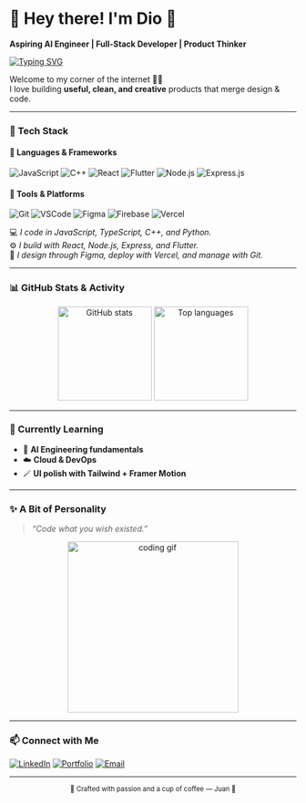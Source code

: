 # 👋 Hey there! I'm Dio 🌸

**Aspiring AI Engineer | Full-Stack Developer | Product Thinker**

[![Typing SVG](https://readme-typing-svg.herokuapp.com?color=%2336BCF7&lines=AI+Engineer+in+Training;Full+Stack+Dev;Always+Learning;Building+Creative+Tech+Experiences)](https://git.io/typing-svg)

Welcome to my corner of the internet 👨‍💻  
I love building **useful, clean, and creative** products that merge design & code.

---

### 🚀 Tech Stack

#### 🧩 Languages & Frameworks

![JavaScript](https://img.shields.io/badge/JavaScript-323330?style=for-the-badge&logo=javascript&logoColor=F7DF1E)
![C++](https://img.shields.io/badge/C++-00599C?style=for-the-badge&logo=c%2B%2B&logoColor=white)
![React](https://img.shields.io/badge/React-20232A?style=for-the-badge&logo=react&logoColor=61DAFB)
![Flutter](https://img.shields.io/badge/Flutter-02569B?style=for-the-badge&logo=flutter&logoColor=white)
![Node.js](https://img.shields.io/badge/Node.js-339933?style=for-the-badge&logo=node.js&logoColor=white)
![Express.js](https://img.shields.io/badge/Express.js-404D59?style=for-the-badge)

#### 🧰 Tools & Platforms

![Git](https://img.shields.io/badge/Git-F05033?style=for-the-badge&logo=git&logoColor=white)
![VSCode](https://img.shields.io/badge/VSCode-007ACC?style=for-the-badge&logo=visualstudiocode&logoColor=white)
![Figma](https://img.shields.io/badge/Figma-F24E1E?style=for-the-badge&logo=figma&logoColor=white)
![Firebase](https://img.shields.io/badge/Firebase-039BE5?style=for-the-badge&logo=firebase&logoColor=yellow)
![Vercel](https://img.shields.io/badge/Vercel-000000?style=for-the-badge&logo=vercel&logoColor=white)

💻 _I code in JavaScript, TypeScript, C++, and Python._  
⚙️ _I build with React, Node.js, Express, and Flutter._  
🧠 _I design through Figma, deploy with Vercel, and manage with Git._

---

### 📊 GitHub Stats & Activity

<p align="center">
  <img src="https://github-readme-stats.vercel.app/api?username=juanjuan&show_icons=true&theme=tokyonight" alt="GitHub stats" height="165"/>
  <img src="https://github-readme-stats.vercel.app/api/top-langs/?username=juanjuan&layout=compact&theme=tokyonight" alt="Top languages" height="165"/>
</p>

---

### 🌱 Currently Learning

- 🧠 **AI Engineering fundamentals**
- ☁️ **Cloud & DevOps**
- 🪄 **UI polish with Tailwind + Framer Motion**

---

### ✨ A Bit of Personality

> _“Code what you wish existed.”_

<p align="center">
  <img src="https://media.giphy.com/media/26tn33aiTi1jkl6H6/giphy.gif" width="300" alt="coding gif"/>
</p>

---

### 📫 Connect with Me

[![LinkedIn](https://img.shields.io/badge/LinkedIn-0A66C2?style=for-the-badge&logo=linkedin&logoColor=white)](https://www.linkedin.com/in/john-dio-a-lumacang/)
[![Portfolio](https://img.shields.io/badge/Portfolio-000000?style=for-the-badge&logo=vercel&logoColor=white)](https://vercel.com/tcshslumacangjohndioa-6735s-projects)
[![Email](https://img.shields.io/badge/Email-D14836?style=for-the-badge&logo=gmail&logoColor=white)](mailto:tcshs.lumacang.johndio.a@gmail.com)

---

<p align="center">
  <sub>💙 Crafted with passion and a cup of coffee — Juan 🌸</sub>
</p>
